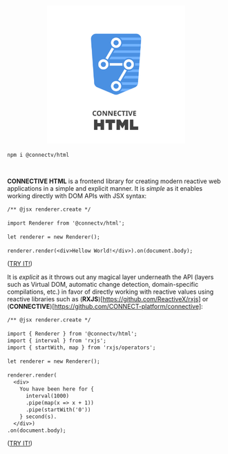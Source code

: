 <p align="center">
<img src="https://raw.githubusercontent.com/CONNECT-platform/connective-html/master/logo.svg?sanitize=true" width="320px"/>
</p>

```
npm i @connectv/html
```
<br>

**CONNECTIVE HTML** is a frontend library for creating modern reactive web applications in a simple and explicit manner.
It is _simple_ as it enables working directly with DOM APIs with JSX syntax:

```tsx
/** @jsx renderer.create */

import Renderer from '@connectv/html';

let renderer = new Renderer();

renderer.render(<div>Hellow World!</div>).on(document.body);
```
([TRY IT!](https://stackblitz.com/edit/connective-html-hellowworld?file=index.tsx))

It is _explicit_ as it throws out any magical layer underneath the API (layers such as Virtual DOM, automatic change detection, domain-specific compilations, etc.) in favor of directly working with reactive values using reactive libraries
such as (**RXJS**)[https://github.com/ReactiveX/rxjs] or (**CONNECTIVE**)[https://github.com/CONNECT-platform/connective]:

```tsx
/** @jsx renderer.create */

import { Renderer } from '@connectv/html';
import { interval } from 'rxjs';
import { startWith, map } from 'rxjs/operators';

let renderer = new Renderer();

renderer.render(
  <div>
    You have been here for {
      interval(1000)
      .pipe(map(x => x + 1))
      .pipe(startWith('0'))
    } second(s).
  </div>)
.on(document.body);
```
([TRY IT!](https://stackblitz.com/edit/connective-html-timer?file=index.tsx))

